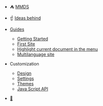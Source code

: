 * :tent: [ MMDS ](index.en.md)
*  :point_up: [Ideas behind](ideology.en.md)
* [Guides](guides.en.md)
  * [Getting Started](getting_started.en.md)
  * [First Site](basic_setup.en.md)
  *  [Highlight current document in the menu](currentlink.en.md)
  * [Multilanguage site](multilanguage_setup.en.md)

* Customization
  * [Design](customization.en.md)
  * [Settings ](settings.en.md)
  *  [Themes](themes.en.md)
  * [Java Script API](api.en.md)

*  [:wrench:](sidebar.en.md)
